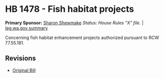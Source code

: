 # HB 1478 - Fish habitat projects
**Primary Sponsor:** [Sharon Shewmake](/person/leg/sharon.shewmake.md)
*Status: House Rules "X" file.* | [leg.wa.gov summary](https://app.leg.wa.gov/billsummary?BillNumber=1478&Year=2021)

Concerning fish habitat enhancement projects authorized pursuant to RCW 77.55.181.

## Revisions
* [Original Bill](1/)